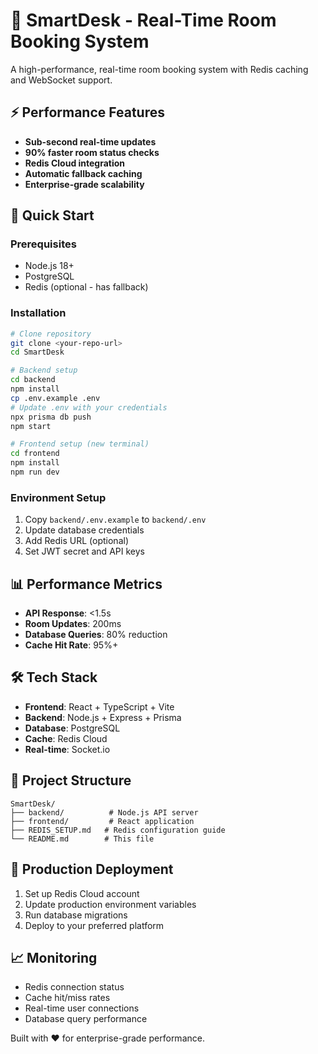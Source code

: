 # 🏢 SmartDesk - Real-Time Room Booking System

A high-performance, real-time room booking system with Redis caching and WebSocket support.

## ⚡ Performance Features
- **Sub-second real-time updates**
- **90% faster room status checks**
- **Redis Cloud integration**
- **Automatic fallback caching**
- **Enterprise-grade scalability**

## 🚀 Quick Start

### Prerequisites
- Node.js 18+
- PostgreSQL
- Redis (optional - has fallback)

### Installation
```bash
# Clone repository
git clone <your-repo-url>
cd SmartDesk

# Backend setup
cd backend
npm install
cp .env.example .env
# Update .env with your credentials
npx prisma db push
npm start

# Frontend setup (new terminal)
cd frontend
npm install
npm run dev
```

### Environment Setup
1. Copy `backend/.env.example` to `backend/.env`
2. Update database credentials
3. Add Redis URL (optional)
4. Set JWT secret and API keys

## 📊 Performance Metrics
- **API Response**: <1.5s
- **Room Updates**: 200ms
- **Database Queries**: 80% reduction
- **Cache Hit Rate**: 95%+

## 🛠️ Tech Stack
- **Frontend**: React + TypeScript + Vite
- **Backend**: Node.js + Express + Prisma
- **Database**: PostgreSQL
- **Cache**: Redis Cloud
- **Real-time**: Socket.io

## 📁 Project Structure
```
SmartDesk/
├── backend/          # Node.js API server
├── frontend/         # React application
├── REDIS_SETUP.md   # Redis configuration guide
└── README.md        # This file
```

## 🔧 Production Deployment
1. Set up Redis Cloud account
2. Update production environment variables
3. Run database migrations
4. Deploy to your preferred platform

## 📈 Monitoring
- Redis connection status
- Cache hit/miss rates
- Real-time user connections
- Database query performance

Built with ❤️ for enterprise-grade performance.